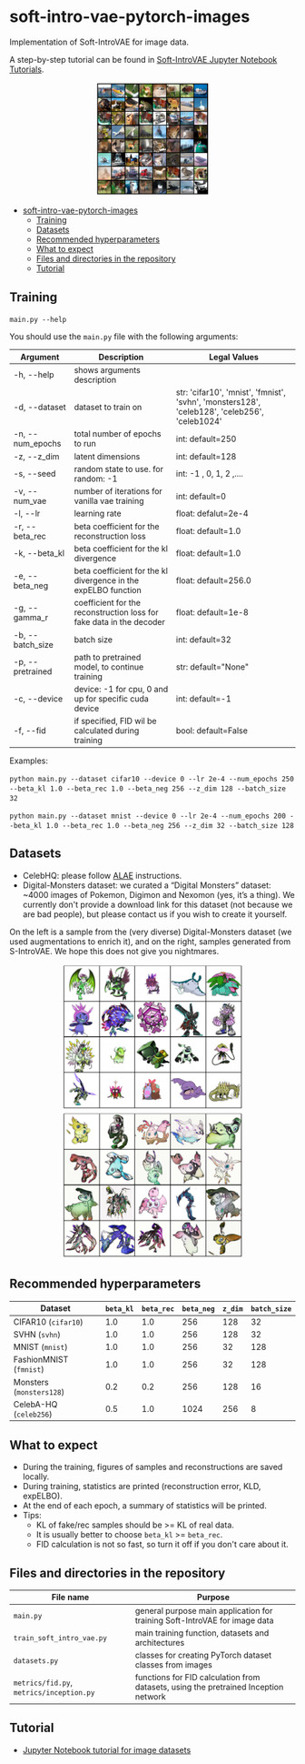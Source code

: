 # soft-intro-vae-pytorch-images

Implementation of Soft-IntroVAE for image data.

A step-by-step tutorial can be found in [Soft-IntroVAE Jupyter Notebook Tutorials](https://github.com/taldatech/soft-intro-vae-pytorch/tree/main/soft_intro_vae_tutorial).

<p align="center">
  <img src="https://raw.githubusercontent.com/taldatech/soft-intro-vae-web/main/assets/cifar10_samples.png" width="200">
</p>

- [soft-intro-vae-pytorch-images](#soft-intro-vae-pytorch-images)
  * [Training](#training)
  * [Datasets](#datasets)
  * [Recommended hyperparameters](#recommended-hyperparameters)
  * [What to expect](#what-to-expect)
  * [Files and directories in the repository](#files-and-directories-in-the-repository)
  * [Tutorial](#tutorial)

## Training 

`main.py --help`


You should use the `main.py` file with the following arguments:

|Argument                 | Description                                 |Legal Values |
|-------------------------|---------------------------------------------|-------------|
|-h, --help       | shows arguments description             			| 			|
|-d, --dataset     | dataset to train on 				               	|str: 'cifar10', 'mnist', 'fmnist', 'svhn', 'monsters128', 'celeb128', 'celeb256', 'celeb1024'	|
|-n, --num_epochs	| total number of epochs to run			| int: default=250|
|-z, --z_dim| latent dimensions										| int: default=128|
|-s, --seed| random state to use. for random: -1 						| int: -1 , 0, 1, 2 ,....|
|-v, --num_vae| number of iterations for vanilla vae training 				| int: default=0|
|-l, --lr| learning rate 												| float: defalut=2e-4 |
|-r, --beta_rec | beta coefficient for the reconstruction loss |float: default=1.0|
|-k, --beta_kl| beta coefficient for the kl divergence							| float: default=1.0|
|-e, --beta_neg| beta coefficient for the kl divergence in the expELBO function | float: default=256.0|
|-g, --gamma_r| coefficient for the reconstruction loss for fake data in the decoder		| float: default=1e-8|
|-b, --batch_size| batch size 											| int: default=32 |
|-p, --pretrained     | path to pretrained model, to continue training	 	|str: default="None"	|
|-c, --device| device: -1 for cpu, 0 and up for specific cuda device						|int: default=-1|
|-f, --fid| if specified, FID wil be calculated during training				|bool: default=False|

Examples:

`python main.py --dataset cifar10 --device 0 --lr 2e-4 --num_epochs 250 --beta_kl 1.0 --beta_rec 1.0 --beta_neg 256 --z_dim 128 --batch_size 32`

`python main.py --dataset mnist --device 0 --lr 2e-4 --num_epochs 200 --beta_kl 1.0 --beta_rec 1.0 --beta_neg 256 --z_dim 32 --batch_size 128`

## Datasets
* CelebHQ: please follow [ALAE](https://github.com/podgorskiy/ALAE#datasets) instructions.
* Digital-Monsters dataset: we curated a “Digital Monsters” dataset: ~4000 images of Pokemon, Digimon and Nexomon (yes, it’s a thing). We currently don't provide a download link for this dataset (not because we are bad people), but please contact us if you wish to create it yourself.

On the left is a sample from the (very diverse) Digital-Monsters dataset (we used augmentations to enrich it), and on the right, samples generated from S-IntroVAE.
We hope this does not give you nightmares.

<p align="center">
  <img src="https://raw.githubusercontent.com/taldatech/soft-intro-vae-web/main/assets/monsters_data.png" style="width:320px">
  <img src="https://raw.githubusercontent.com/taldatech/soft-intro-vae-web/main/assets/monsters_generated_c.png" style="width:320px">
</p>

## Recommended hyperparameters

|Dataset | `beta_kl` | `beta_rec`| `beta_neg`|`z_dim`|`batch_size`|
|------------|------|----|---|----|---|
|CIFAR10 (`cifar10`)|1.0|1.0| 256|128| 32|
|SVHN (`svhn`)|1.0|1.0| 256|128| 32|
|MNIST (`mnist`)|1.0|1.0|256|32|128|
|FashionMNIST (`fmnist`)|1.0|1.0|256|32|128|
|Monsters (`monsters128`)|0.2|0.2|256|128|16|
|CelebA-HQ (`celeb256`)|0.5|1.0|1024|256|8|


## What to expect

* During the training, figures of samples and reconstructions are saved locally.
* During training, statistics are printed (reconstruction error, KLD, expELBO).
* At the end of each epoch, a summary of statistics will be printed.
* Tips:
    * KL of fake/rec samples should be >= KL of real data.
    * It is usually better to choose `beta_kl` >= `beta_rec`.
    * FID calculation is not so fast, so turn it off if you don't care about it. 

## Files and directories in the repository

|File name         | Purpose |
|----------------------|------|
|`main.py`| general purpose main application for training Soft-IntroVAE for image data|
|`train_soft_intro_vae.py`| main training function, datasets and architectures|
|`datasets.py`| classes for creating PyTorch dataset classes from images|
|`metrics/fid.py`, `metrics/inception.py`| functions for FID calculation from datasets, using the pretrained Inception network|


## Tutorial
* [Jupyter Notebook tutorial for image datasets](https://github.com/taldatech/soft-intro-vae-pytorch/blob/main/soft_intro_vae_tutorial/soft_intro_vae_image_code_tutorial.ipynb)


